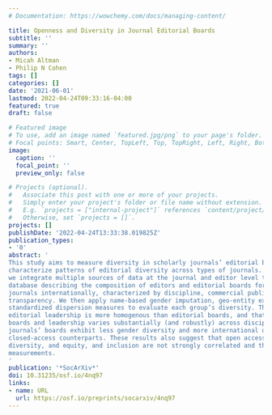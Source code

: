 ```yaml
---
# Documentation: https://wowchemy.com/docs/managing-content/

title: Openness and Diversity in Journal Editorial Boards
subtitle: ''
summary: ''
authors:
- Micah Altman
- Philip N Cohen
tags: []
categories: []
date: '2021-06-01'
lastmod: 2022-04-24T09:33:16-04:00
featured: true
draft: false

# Featured image
# To use, add an image named `featured.jpg/png` to your page's folder.
# Focal points: Smart, Center, TopLeft, Top, TopRight, Left, Right, BottomLeft, Bottom, BottomRight.
image:
  caption: ''
  focal_point: ''
  preview_only: false

# Projects (optional).
#   Associate this post with one or more of your projects.
#   Simply enter your project's folder or file name without extension.
#   E.g. `projects = ["internal-project"]` references `content/project/deep-learning/index.md`.
#   Otherwise, set `projects = []`.
projects: []
publishDate: '2022-04-24T13:33:38.019825Z'
publication_types:
- '0'
abstract: '
This study aims to measure diversity in scholarly journals’ editorial board structure and
characterize patterns of editorial diversity across types of journals. To accomplish these aims,
we integrate multiple sources of data at the journal and editor level to assemble a novel
database describing the composition of editors and editorial boards for more than six thousand
journals internationally, characterized by discipline, commercial publishing model, and research
transparency. We then apply name-based gender imputation, geo-entity extraction analysis, and
standardized dispersion measures to evaluate each group’s diversity. This analysis reveals that
editorial leadership is more homogenous than editorial boards, and that diversity across both
boards and leadership varies substantially (and robustly) across disciplines. Open-access
journals’ boards exhibit less gender diversity and more international diversity than their
closed-access counterparts. These results also suggest that open access, open science, and
diversity, and equity, and inclusion are not strongly correlated and thus require separate
measurements.
'
publication: '*SocArXiv*'
doi: 10.31235/osf.io/4nq97
links:
- name: URL
  url: https://osf.io/preprints/socarxiv/4nq97
---
```

